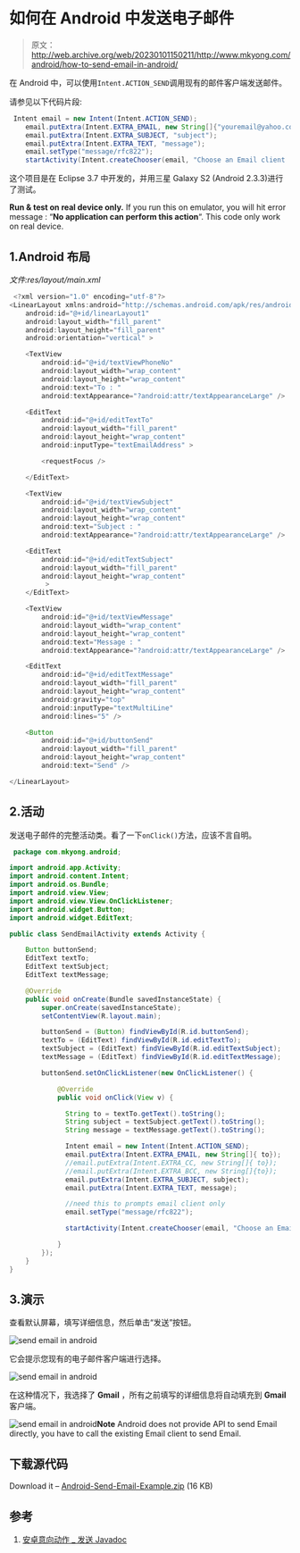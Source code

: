 # 如何在 Android 中发送电子邮件

> 原文：<http://web.archive.org/web/20230101150211/http://www.mkyong.com/android/how-to-send-email-in-android/>

在 Android 中，可以使用`Intent.ACTION_SEND`调用现有的邮件客户端发送邮件。

请参见以下代码片段:

```java
 Intent email = new Intent(Intent.ACTION_SEND);
	email.putExtra(Intent.EXTRA_EMAIL, new String[]{"youremail@yahoo.com"});		  
	email.putExtra(Intent.EXTRA_SUBJECT, "subject");
	email.putExtra(Intent.EXTRA_TEXT, "message");
	email.setType("message/rfc822");
	startActivity(Intent.createChooser(email, "Choose an Email client :")); 
```

这个项目是在 Eclipse 3.7 中开发的，并用三星 Galaxy S2 (Android 2.3.3)进行了测试。

**Run & test on real device only.**
If you run this on emulator, you will hit error message : “**No application can perform this action**“. This code only work on real device.

## 1.Android 布局

*文件:res/layout/main.xml*

```java
 <?xml version="1.0" encoding="utf-8"?>
<LinearLayout xmlns:android="http://schemas.android.com/apk/res/android"
    android:id="@+id/linearLayout1"
    android:layout_width="fill_parent"
    android:layout_height="fill_parent"
    android:orientation="vertical" >

    <TextView
        android:id="@+id/textViewPhoneNo"
        android:layout_width="wrap_content"
        android:layout_height="wrap_content"
        android:text="To : "
        android:textAppearance="?android:attr/textAppearanceLarge" />

    <EditText
        android:id="@+id/editTextTo"
        android:layout_width="fill_parent"
        android:layout_height="wrap_content"
        android:inputType="textEmailAddress" >

        <requestFocus />

    </EditText>

    <TextView
        android:id="@+id/textViewSubject"
        android:layout_width="wrap_content"
        android:layout_height="wrap_content"
        android:text="Subject : "
        android:textAppearance="?android:attr/textAppearanceLarge" />

    <EditText
        android:id="@+id/editTextSubject"
        android:layout_width="fill_parent"
        android:layout_height="wrap_content"
         >
    </EditText>

    <TextView
        android:id="@+id/textViewMessage"
        android:layout_width="wrap_content"
        android:layout_height="wrap_content"
        android:text="Message : "
        android:textAppearance="?android:attr/textAppearanceLarge" />

    <EditText
        android:id="@+id/editTextMessage"
        android:layout_width="fill_parent"
        android:layout_height="wrap_content"
        android:gravity="top"
        android:inputType="textMultiLine"
        android:lines="5" />

    <Button
        android:id="@+id/buttonSend"
        android:layout_width="fill_parent"
        android:layout_height="wrap_content"
        android:text="Send" />

</LinearLayout> 
```

## 2.活动

发送电子邮件的完整活动类。看了一下`onClick()`方法，应该不言自明。

```java
 package com.mkyong.android;

import android.app.Activity;
import android.content.Intent;
import android.os.Bundle;
import android.view.View;
import android.view.View.OnClickListener;
import android.widget.Button;
import android.widget.EditText;

public class SendEmailActivity extends Activity {

	Button buttonSend;
	EditText textTo;
	EditText textSubject;
	EditText textMessage;

	@Override
	public void onCreate(Bundle savedInstanceState) {
		super.onCreate(savedInstanceState);
		setContentView(R.layout.main);

		buttonSend = (Button) findViewById(R.id.buttonSend);
		textTo = (EditText) findViewById(R.id.editTextTo);
		textSubject = (EditText) findViewById(R.id.editTextSubject);
		textMessage = (EditText) findViewById(R.id.editTextMessage);

		buttonSend.setOnClickListener(new OnClickListener() {

			@Override
			public void onClick(View v) {

			  String to = textTo.getText().toString();
			  String subject = textSubject.getText().toString();
			  String message = textMessage.getText().toString();

			  Intent email = new Intent(Intent.ACTION_SEND);
			  email.putExtra(Intent.EXTRA_EMAIL, new String[]{ to});
			  //email.putExtra(Intent.EXTRA_CC, new String[]{ to});
			  //email.putExtra(Intent.EXTRA_BCC, new String[]{to});
			  email.putExtra(Intent.EXTRA_SUBJECT, subject);
			  email.putExtra(Intent.EXTRA_TEXT, message);

			  //need this to prompts email client only
			  email.setType("message/rfc822");

			  startActivity(Intent.createChooser(email, "Choose an Email client :"));

			}
		});
	}
} 
```

## 3.演示

查看默认屏幕，填写详细信息，然后单击“发送”按钮。

![send email in android](img/5b19f41c21a6c16ed2a451605338840a.png "Android-Send-Email-Example-1")

它会提示您现有的电子邮件客户端进行选择。

![send email in android](img/1b747bdee29ccd1514f9491e478f6481.png "Android-Send-Email-Example-2")

在这种情况下，我选择了 **Gmail** ，所有之前填写的详细信息将自动填充到 **Gmail** 客户端。

![send email in android](img/95b5ba61057bdb8b25c0be1304f10fd5.png "Android-Send-Email-Example-3")**Note**
Android does not provide API to send Email directly, you have to call the existing Email client to send Email.

## 下载源代码

Download it – [Android-Send-Email-Example.zip](http://web.archive.org/web/20220705094910/http://www.mkyong.com/wp-content/uploads/2012/03/Android-Send-Email-Example.zip) (16 KB)

## 参考

1.  [安卓意向动作 _ 发送 Javadoc](http://web.archive.org/web/20220705094910/https://developer.android.com/reference/android/content/Intent.html#ACTION_SEND)

<input type="hidden" id="mkyong-current-postId" value="10712">